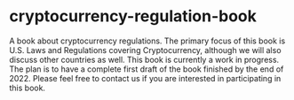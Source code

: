 # cryptocurrency-regulation-book
A book about cryptocurrency regulations.  The primary focus of this book is U.S. Laws and Regulations covering Cryptocurrency, although we will also discuss other countries as well.
This book is currently a work in progress.  The plan is to have a complete first draft of the book finished by the end of 2022.
Please feel free to contact us if you are interested in participating in this book.
